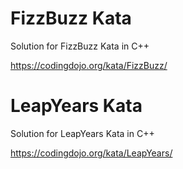 # FizzBuzz Kata

Solution for FizzBuzz Kata in C++

https://codingdojo.org/kata/FizzBuzz/

# LeapYears Kata

Solution for LeapYears Kata in C++

https://codingdojo.org/kata/LeapYears/
